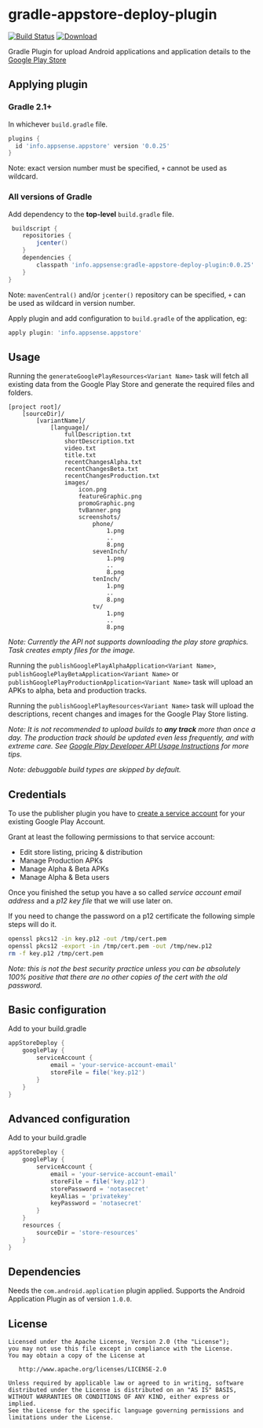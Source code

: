 # gradle-appstore-deploy-plugin

[![Build Status](https://travis-ci.org/minakov/gradle-appstore-deploy-plugin.svg)](https://travis-ci.org/minakov/gradle-appstore-deploy-plugin)
[![Download](https://api.bintray.com/packages/appsense/gradle-plugins/gradle-appstore-deploy-plugin/images/download.svg) ](https://bintray.com/appsense/gradle-plugins/gradle-appstore-deploy-plugin/_latestVersion)

Gradle Plugin for upload Android applications and application details to the [Google Play Store](https://play.google.com/store)

## Applying plugin

### Gradle 2.1+

In whichever `build.gradle` file.

```gradle
plugins {
  id 'info.appsense.appstore' version '0.0.25'
}
```

Note: exact version number must be specified, `+` cannot be used as wildcard.

### All versions of Gradle

Add dependency to the __top-level__ `build.gradle` file.

```gradle
 buildscript {
    repositories {
        jcenter()
    }
    dependencies {
        classpath 'info.appsense:gradle-appstore-deploy-plugin:0.0.25'
    }
}
```

Note: `mavenCentral()` and/or `jcenter()` repository can be specified, `+` can be used as wildcard in version number.

Apply plugin and add configuration to `build.gradle` of the application, eg:

```gradle
apply plugin: 'info.appsense.appstore'
```

## Usage

Running the `generateGooglePlayResources<Variant Name>` task will fetch all existing data from the Google Play Store
and generate the required files and folders.

```
[project root]/
    [sourceDir]/
        [variantName]/
            [language]/
                fullDescription.txt
                shortDescription.txt
                video.txt
                title.txt
                recentChangesAlpha.txt
                recentChangesBeta.txt
                recentChangesProduction.txt
                images/
                    icon.png
                    featureGraphic.png
                    promoGraphic.png
                    tvBanner.png
                    screenshots/
                        phone/
                            1.png
                            ..
                            8.png
                        sevenInch/
                            1.png
                            ..
                            8.png
                        tenInch/
                            1.png
                            ..
                            8.png
                        tv/
                            1.png
                            ..
                            8.png
```
*Note: Currently the API not supports downloading the play store graphics. Task creates empty files for the image.*

Running the `publishGooglePlayAlphaApplication<Variant Name>`, `publishGooglePlayBetaApplication<Variant Name>`
or `publishGooglePlayProductionApplication<Variant Name>` task will upload an APKs to alpha, beta and production tracks.

Running the `publishGooglePlayResources<Variant Name>` task will upload the descriptions, recent changes and images for
the Google Play Store listing.

*Note: It is not recommended to upload builds to __any track__ more than once a day. The production track should be updated
even less frequently, and with extreme care. See [Google Play Developer API Usage Instructions](https://developers.google.com/android-publisher/api_usage) for more tips.*

*Note: debuggable build types are skipped by default.*

## Credentials

To use the publisher plugin you have to [create a service account](https://developers.google.com/android-publisher/getting_started#setting_up_api_access_clients) for your existing Google Play Account.

Grant at least the following permissions to that service account:

* Edit store listing, pricing & distribution
* Manage Production APKs
* Manage Alpha & Beta APKs
* Manage Alpha & Beta users

Once you finished the setup you have a so called *service account email address* and a *p12 key file* that we will use later on.

If you need to change the password on a p12 certificate the following simple steps will do it.

```bash
openssl pkcs12 -in key.p12 -out /tmp/cert.pem
openssl pkcs12 -export -in /tmp/cert.pem -out /tmp/new.p12
rm -f key.p12 /tmp/cert.pem
```

*Note: this is not the best security practice unless you can be absolutely 100% positive that there are no other
copies of the cert with the old password.*

## Basic configuration

Add to your build.gradle

```gradle
appStoreDeploy {
    googlePlay {
        serviceAccount {
            email = 'your-service-account-email'
            storeFile = file('key.p12')
        }
    }
}
```

## Advanced configuration

Add to your build.gradle

```gradle
appStoreDeploy {
    googlePlay {
        serviceAccount {
            email = 'your-service-account-email'
            storeFile = file('key.p12')
            storePassword = 'notasecret'
            keyAlias = 'privatekey'
            keyPassword = 'notasecret'
        }
    }
    resources {
        sourceDir = 'store-resources'
    }
}
```

## Dependencies

Needs the ```com.android.application``` plugin applied. Supports the Android Application Plugin as of version ```1.0.0```.

## License

    Licensed under the Apache License, Version 2.0 (the "License");
    you may not use this file except in compliance with the License.
    You may obtain a copy of the License at

       http://www.apache.org/licenses/LICENSE-2.0

    Unless required by applicable law or agreed to in writing, software
    distributed under the License is distributed on an "AS IS" BASIS,
    WITHOUT WARRANTIES OR CONDITIONS OF ANY KIND, either express or implied.
    See the License for the specific language governing permissions and
    limitations under the License.
